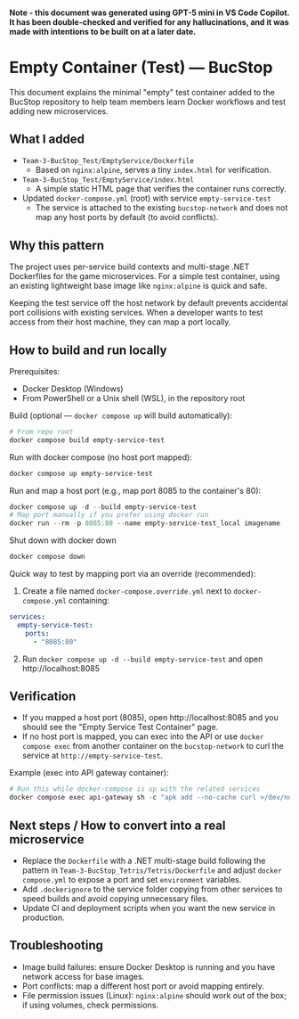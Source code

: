 #### Note - this document was generated using GPT-5 mini in VS Code Copilot. It has been double-checked and verified for any hallucinations, and it was made with intentions to be built on at a later date.

# Empty Container (Test) — BucStop

This document explains the minimal "empty" test container added to the BucStop repository to help team members learn Docker workflows and test adding new microservices.

## What I added

- `Team-3-BucStop_Test/EmptyService/Dockerfile`
  - Based on `nginx:alpine`, serves a tiny `index.html` for verification.
- `Team-3-BucStop_Test/EmptyService/index.html`
  - A simple static HTML page that verifies the container runs correctly.
- Updated `docker-compose.yml` (root) with service `empty-service-test`
  - The service is attached to the existing `bucstop-network` and does not map any host ports by default (to avoid conflicts).

## Why this pattern

The project uses per-service build contexts and multi-stage .NET Dockerfiles for the game microservices. For a simple test container, using an existing lightweight base image like `nginx:alpine` is quick and safe.

Keeping the test service off the host network by default prevents accidental port collisions with existing services. When a developer wants to test access from their host machine, they can map a port locally.

## How to build and run locally

Prerequisites:
- Docker Desktop (Windows)
- From PowerShell or a Unix shell (WSL), in the repository root

Build (optional — `docker compose up` will build automatically):

```powershell
# From repo root
docker compose build empty-service-test
```

Run with docker compose (no host port mapped):

```powershell
docker compose up empty-service-test
```

Run and map a host port (e.g., map port 8085 to the container's 80):

```powershell
docker compose up -d --build empty-service-test
# Map port manually if you prefer using docker run
docker run --rm -p 8085:80 --name empty-service-test_local imagename
```

Shut down with docker down
```powershell
docker compose down
```

Quick way to test by mapping port via an override (recommended):

1. Create a file named `docker-compose.override.yml` next to `docker-compose.yml` containing:

```yaml
services:
  empty-service-test:
    ports:
      - "8085:80"
```

2. Run `docker compose up -d --build empty-service-test` and open http://localhost:8085

## Verification

- If you mapped a host port (8085), open http://localhost:8085 and you should see the "Empty Service Test Container" page.
- If no host port is mapped, you can exec into the API or use `docker compose exec` from another container on the `bucstop-network` to curl the service at `http://empty-service-test`.

Example (exec into API gateway container):

```powershell
# Run this while docker-compose is up with the related services
docker compose exec api-gateway sh -c "apk add --no-cache curl >/dev/null 2>&1 || true; curl -sS http://empty-service-test/"
```

## Next steps / How to convert into a real microservice

- Replace the `Dockerfile` with a .NET multi-stage build following the pattern in `Team-3-BucStop_Tetris/Tetris/Dockerfile` and adjust `docker compose.yml` to expose a port and set `environment` variables.
- Add `.dockerignore` to the service folder copying from other services to speed builds and avoid copying unnecessary files.
- Update CI and deployment scripts when you want the new service in production.

## Troubleshooting

- Image build failures: ensure Docker Desktop is running and you have network access for base images.
- Port conflicts: map a different host port or avoid mapping entirely.
- File permission issues (Linux): `nginx:alpine` should work out of the box; if using volumes, check permissions.

